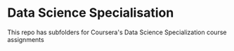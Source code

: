 # Data Science Specialisation 
This repo has subfolders for Coursera's Data Science Specialization course assignments
